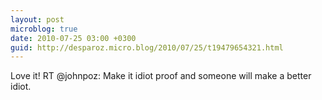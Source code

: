 ```yaml
---
layout: post
microblog: true
date: 2010-07-25 03:00 +0300
guid: http://desparoz.micro.blog/2010/07/25/t19479654321.html
---
```

Love it! RT @johnpoz: Make it idiot proof and someone will make a better idiot.
